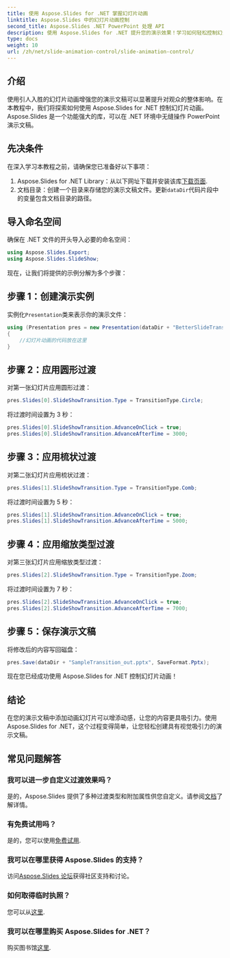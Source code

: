 ```yaml
---
title: 使用 Aspose.Slides for .NET 掌握幻灯片动画
linktitle: Aspose.Slides 中的幻灯片动画控制
second_title: Aspose.Slides .NET PowerPoint 处理 API
description: 使用 Aspose.Slides for .NET 提升您的演示效果！学习如何轻松控制幻灯片动画。立即下载库！
type: docs
weight: 10
url: /zh/net/slide-animation-control/slide-animation-control/
---
```

## 介绍
使用引人入胜的幻灯片动画增强您的演示文稿可以显著提升对观众的整体影响。在本教程中，我们将探索如何使用 Aspose.Slides for .NET 控制幻灯片动画。Aspose.Slides 是一个功能强大的库，可以在 .NET 环境中无缝操作 PowerPoint 演示文稿。
## 先决条件
在深入学习本教程之前，请确保您已准备好以下事项：
1.  Aspose.Slides for .NET Library：从以下网址下载并安装该库[下载页面](https://releases.aspose.com/slides/net/).
2. 文档目录：创建一个目录来存储您的演示文稿文件。更新`dataDir`代码片段中的变量包含文档目录的路径。
## 导入命名空间
确保在 .NET 文件的开头导入必要的命名空间：
```csharp
using Aspose.Slides.Export;
using Aspose.Slides.SlideShow;
```
现在，让我们将提供的示例分解为多个步骤：
## 步骤 1：创建演示实例
实例化`Presentation`类来表示你的演示文件：
```csharp
using (Presentation pres = new Presentation(dataDir + "BetterSlideTransitions.pptx"))
{
    //幻灯片动画的代码放在这里
}
```
## 步骤 2：应用圆形过渡
对第一张幻灯片应用圆形过渡：
```csharp
pres.Slides[0].SlideShowTransition.Type = TransitionType.Circle;
```
将过渡时间设置为 3 秒：
```csharp
pres.Slides[0].SlideShowTransition.AdvanceOnClick = true;
pres.Slides[0].SlideShowTransition.AdvanceAfterTime = 3000;
```
## 步骤 3：应用梳状过渡
对第二张幻灯片应用梳状过渡：
```csharp
pres.Slides[1].SlideShowTransition.Type = TransitionType.Comb;
```
将过渡时间设置为 5 秒：
```csharp
pres.Slides[1].SlideShowTransition.AdvanceOnClick = true;
pres.Slides[1].SlideShowTransition.AdvanceAfterTime = 5000;
```
## 步骤 4：应用缩放类型过渡
对第三张幻灯片应用缩放类型过渡：
```csharp
pres.Slides[2].SlideShowTransition.Type = TransitionType.Zoom;
```
将过渡时间设置为 7 秒：
```csharp
pres.Slides[2].SlideShowTransition.AdvanceOnClick = true;
pres.Slides[2].SlideShowTransition.AdvanceAfterTime = 7000;
```
## 步骤 5：保存演示文稿
将修改后的内容写回磁盘：
```csharp
pres.Save(dataDir + "SampleTransition_out.pptx", SaveFormat.Pptx);
```
现在您已经成功使用 Aspose.Slides for .NET 控制幻灯片动画！
## 结论
在您的演示文稿中添加动画幻灯片可以增添动感，让您的内容更具吸引力。使用 Aspose.Slides for .NET，这个过程变得简单，让您轻松创建具有视觉吸引力的演示文稿。
## 常见问题解答
### 我可以进一步自定义过渡效果吗？
是的，Aspose.Slides 提供了多种过渡类型和附加属性供您自定义。请参阅[文档](https://reference.aspose.com/slides/net/)了解详情。
### 有免费试用吗？
是的，您可以使用[免费试用](https://releases.aspose.com/).
### 我可以在哪里获得 Aspose.Slides 的支持？
访问[Aspose.Slides 论坛](https://forum.aspose.com/c/slides/11)获得社区支持和讨论。
### 如何取得临时执照？
您可以从[这里](https://purchase.aspose.com/temporary-license/).
### 我可以在哪里购买 Aspose.Slides for .NET？
购买图书馆[这里](https://purchase.aspose.com/buy).